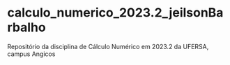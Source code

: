 # calculo_numerico_2023.2_jeilsonBarbalho
 Repositório da disciplina de Cálculo Numérico em 2023.2 da UFERSA, campus Angicos

